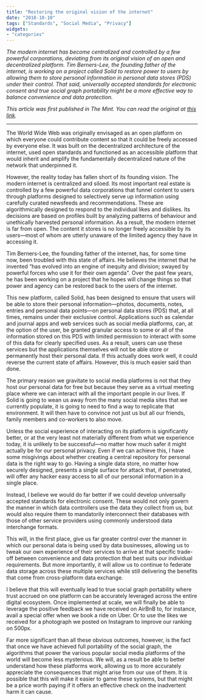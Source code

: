 ```yaml
---
title: "Restoring the original vision of the internet"
date: "2018-10-10"
tags: ["Standards", "Social Media", "Privacy"]
widgets: 
- "categories"
---
```


*The modern internet has become centralized and controlled by a few powerful corporations, deviating from its original vision of an open and decentralized platform. Tim Berners-Lee, the founding father of the internet, is working on a project called Solid to restore power to users by allowing them to store personal information in personal data stores (PDS) under their control. That said, universally accepted standards for electronic consent and true social graph portability might be a more effective way to balance convenience and data protection.*
<!--more-->
*This article was first published in The Mint. You can read the original at [this link](https://www.livemint.com/Opinion/3TijMzONEQJsGZtK1nUHQL/Opinion--Restoring-the-original-vision-of-the-internet.html).*

---

The World Wide Web was originally envisaged as an open platform on which everyone could contribute content so that it could be freely accessed by everyone else. It was built on the decentralized architecture of the internet, used open standards and functioned as an accessible platform that would inherit and amplify the fundamentally decentralized nature of the network that underpinned it.

However, the reality today has fallen short of its founding vision. The modern internet is centralized and siloed. Its most important real estate is controlled by a few powerful data corporations that funnel content to users through platforms designed to selectively serve up information using carefully curated newsfeeds and recommendations. These are algorithmically designed to respond to the individual likes and dislikes. Its decisions are based on profiles built by analyzing patterns of behaviour and unethically harvested personal information. As a result, the modern internet is far from open. The content it stores is no longer freely accessible by its users—most of whom are utterly unaware of the limited agency they have in accessing it.

Tim Berners-Lee, the founding father of the internet, has, for some time now, been troubled with this state of affairs. He believes the internet that he invented “has evolved into an engine of inequity and division; swayed by powerful forces who use it for their own agenda". Over the past few years, he has been working on a project that he hopes will change things so that power and agency can be restored back to the users of the internet.

This new platform, called Solid, has been designed to ensure that users will be able to store their personal information—photos, documents, notes, entries and personal data points—on personal data stores (PDS) that, at all times, remains under their exclusive control. Applications such as calendar and journal apps and web services such as social media platforms, can, at the option of the user, be granted granular access to some or all of the information stored on this PDS with limited permission to interact with some of this data for clearly specified uses. As a result, users can use these services but the applications themselves will not be able store or permanently host their personal data. If this actually does work well, it could reverse the current state of affairs. However, this is much easier said than done.

The primary reason we gravitate to social media platforms is not that they host our personal data for free but because they serve as a virtual meeting place where we can interact with all the important people in our lives. If Solid is going to wean us away from the many social media sites that we currently populate, it is going to need to find a way to replicate that environment. It will then have to convince not just us but all our friends, family members and co-workers to also move.

Unless the social experience of interacting on its platform is significantly better, or at the very least not materially different from what we experience today, it is unlikely to be successful—no matter how much safer it might actually be for our personal privacy. Even if we can achieve this, I have some misgivings about whether creating a central repository for personal data is the right way to go. Having a single data store, no matter how securely designed, presents a single surface for attack that, if penetrated, will offer any hacker easy access to all of our personal information in a single place.

Instead, I believe we would do far better if we could develop universally accepted standards for electronic consent. These would not only govern the manner in which data controllers use the data they collect from us, but would also require them to mandatorily interconnect their databases with those of other service providers using commonly understood data interchange formats.

This will, in the first place, give us far greater control over the manner in which our personal data is being used by data businesses, allowing us to tweak our own experience of their services to arrive at that specific trade-off between convenience and data protection that best suits our individual requirements. But more importantly, it will allow us to continue to federate data storage across these multiple services while still delivering the benefits that come from cross-platform data exchange.

I believe that this will eventually lead to true social graph portability where trust accrued on one platform can be accurately leveraged across the entire digital ecosystem. Once implemented at scale, we will finally be able to leverage the positive feedback we have received on AirBnB to, for instance, avail a special offer when we book a ride on Uber. Or to use the likes we received for a photograph we posted on Instagram to improve our ranking on 500px.

Far more significant than all these obvious outcomes, however, is the fact that once we have achieved full portability of the social graph, the algorithms that power the various popular social media platforms of the world will become less mysterious. We will, as a result be able to better understand how these platforms work, allowing us to more accurately appreciate the consequences that might arise from our use of them. It is possible that this will make it easier to game these systems, but that might be a price worth paying if it offers an effective check on the inadvertent harm it can cause.

